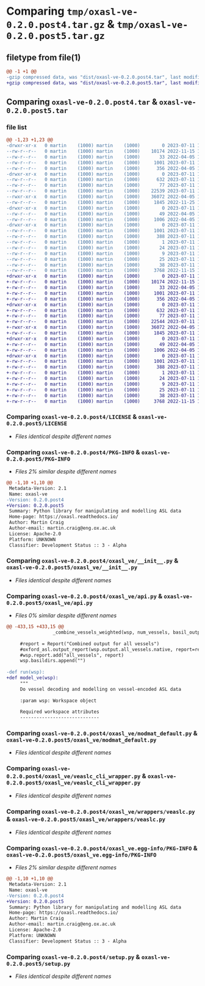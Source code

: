 # Comparing `tmp/oxasl-ve-0.2.0.post4.tar.gz` & `tmp/oxasl-ve-0.2.0.post5.tar.gz`

## filetype from file(1)

```diff
@@ -1 +1 @@
-gzip compressed data, was "dist/oxasl-ve-0.2.0.post4.tar", last modified: Tue Jul 11 10:44:14 2023, max compression
+gzip compressed data, was "dist/oxasl-ve-0.2.0.post5.tar", last modified: Tue Jul 11 12:08:57 2023, max compression
```

## Comparing `oxasl-ve-0.2.0.post4.tar` & `oxasl-ve-0.2.0.post5.tar`

### file list

```diff
@@ -1,23 +1,23 @@
-drwxr-xr-x   0 martin    (1000) martin    (1000)        0 2023-07-11 10:44:14.000000 oxasl-ve-0.2.0.post4/
--rw-r--r--   0 martin    (1000) martin    (1000)    10174 2022-11-15 15:47:48.000000 oxasl-ve-0.2.0.post4/LICENSE
--rw-r--r--   0 martin    (1000) martin    (1000)       33 2022-04-05 13:55:39.000000 oxasl-ve-0.2.0.post4/MANIFEST.in
--rw-r--r--   0 martin    (1000) martin    (1000)     1001 2023-07-11 10:44:14.000000 oxasl-ve-0.2.0.post4/PKG-INFO
--rw-r--r--   0 martin    (1000) martin    (1000)      356 2022-04-05 13:55:39.000000 oxasl-ve-0.2.0.post4/README.md
-drwxr-xr-x   0 martin    (1000) martin    (1000)        0 2023-07-11 10:44:14.000000 oxasl-ve-0.2.0.post4/oxasl_ve/
--rw-r--r--   0 martin    (1000) martin    (1000)      632 2023-07-11 10:41:35.000000 oxasl-ve-0.2.0.post4/oxasl_ve/__init__.py
--rw-r--r--   0 martin    (1000) martin    (1000)       77 2023-07-11 10:44:13.000000 oxasl-ve-0.2.0.post4/oxasl_ve/_version.py
--rw-r--r--   0 martin    (1000) martin    (1000)    22539 2023-07-11 10:42:56.000000 oxasl-ve-0.2.0.post4/oxasl_ve/api.py
--rwxr-xr-x   0 martin    (1000) martin    (1000)    36072 2022-04-05 13:55:39.000000 oxasl-ve-0.2.0.post4/oxasl_ve/modmat_default.py
--rw-r--r--   0 martin    (1000) martin    (1000)     1845 2022-11-25 12:32:00.000000 oxasl-ve-0.2.0.post4/oxasl_ve/veaslc_cli_wrapper.py
-drwxr-xr-x   0 martin    (1000) martin    (1000)        0 2023-07-11 10:44:14.000000 oxasl-ve-0.2.0.post4/oxasl_ve/wrappers/
--rw-r--r--   0 martin    (1000) martin    (1000)       49 2022-04-05 13:55:39.000000 oxasl-ve-0.2.0.post4/oxasl_ve/wrappers/__init__.py
--rw-r--r--   0 martin    (1000) martin    (1000)     1006 2022-04-05 13:55:39.000000 oxasl-ve-0.2.0.post4/oxasl_ve/wrappers/veaslc.py
-drwxr-xr-x   0 martin    (1000) martin    (1000)        0 2023-07-11 10:44:14.000000 oxasl-ve-0.2.0.post4/oxasl_ve.egg-info/
--rw-r--r--   0 martin    (1000) martin    (1000)     1001 2023-07-11 10:44:13.000000 oxasl-ve-0.2.0.post4/oxasl_ve.egg-info/PKG-INFO
--rw-r--r--   0 martin    (1000) martin    (1000)      388 2023-07-11 10:44:13.000000 oxasl-ve-0.2.0.post4/oxasl_ve.egg-info/SOURCES.txt
--rw-r--r--   0 martin    (1000) martin    (1000)        1 2023-07-11 10:44:13.000000 oxasl-ve-0.2.0.post4/oxasl_ve.egg-info/dependency_links.txt
--rw-r--r--   0 martin    (1000) martin    (1000)       24 2023-07-11 10:44:13.000000 oxasl-ve-0.2.0.post4/oxasl_ve.egg-info/requires.txt
--rw-r--r--   0 martin    (1000) martin    (1000)        9 2023-07-11 10:44:13.000000 oxasl-ve-0.2.0.post4/oxasl_ve.egg-info/top_level.txt
--rw-r--r--   0 martin    (1000) martin    (1000)       25 2023-07-11 10:41:35.000000 oxasl-ve-0.2.0.post4/requirements.txt
--rw-r--r--   0 martin    (1000) martin    (1000)       38 2023-07-11 10:44:14.000000 oxasl-ve-0.2.0.post4/setup.cfg
--rw-r--r--   0 martin    (1000) martin    (1000)     3768 2022-11-15 15:47:48.000000 oxasl-ve-0.2.0.post4/setup.py
+drwxr-xr-x   0 martin    (1000) martin    (1000)        0 2023-07-11 12:08:57.000000 oxasl-ve-0.2.0.post5/
+-rw-r--r--   0 martin    (1000) martin    (1000)    10174 2022-11-15 15:47:48.000000 oxasl-ve-0.2.0.post5/LICENSE
+-rw-r--r--   0 martin    (1000) martin    (1000)       33 2022-04-05 13:55:39.000000 oxasl-ve-0.2.0.post5/MANIFEST.in
+-rw-r--r--   0 martin    (1000) martin    (1000)     1001 2023-07-11 12:08:57.000000 oxasl-ve-0.2.0.post5/PKG-INFO
+-rw-r--r--   0 martin    (1000) martin    (1000)      356 2022-04-05 13:55:39.000000 oxasl-ve-0.2.0.post5/README.md
+drwxr-xr-x   0 martin    (1000) martin    (1000)        0 2023-07-11 12:08:57.000000 oxasl-ve-0.2.0.post5/oxasl_ve/
+-rw-r--r--   0 martin    (1000) martin    (1000)      632 2023-07-11 12:08:12.000000 oxasl-ve-0.2.0.post5/oxasl_ve/__init__.py
+-rw-r--r--   0 martin    (1000) martin    (1000)       77 2023-07-11 12:08:56.000000 oxasl-ve-0.2.0.post5/oxasl_ve/_version.py
+-rw-r--r--   0 martin    (1000) martin    (1000)    22544 2023-07-11 12:08:29.000000 oxasl-ve-0.2.0.post5/oxasl_ve/api.py
+-rwxr-xr-x   0 martin    (1000) martin    (1000)    36072 2022-04-05 13:55:39.000000 oxasl-ve-0.2.0.post5/oxasl_ve/modmat_default.py
+-rw-r--r--   0 martin    (1000) martin    (1000)     1845 2023-07-11 12:08:12.000000 oxasl-ve-0.2.0.post5/oxasl_ve/veaslc_cli_wrapper.py
+drwxr-xr-x   0 martin    (1000) martin    (1000)        0 2023-07-11 12:08:57.000000 oxasl-ve-0.2.0.post5/oxasl_ve/wrappers/
+-rw-r--r--   0 martin    (1000) martin    (1000)       49 2022-04-05 13:55:39.000000 oxasl-ve-0.2.0.post5/oxasl_ve/wrappers/__init__.py
+-rw-r--r--   0 martin    (1000) martin    (1000)     1006 2022-04-05 13:55:39.000000 oxasl-ve-0.2.0.post5/oxasl_ve/wrappers/veaslc.py
+drwxr-xr-x   0 martin    (1000) martin    (1000)        0 2023-07-11 12:08:57.000000 oxasl-ve-0.2.0.post5/oxasl_ve.egg-info/
+-rw-r--r--   0 martin    (1000) martin    (1000)     1001 2023-07-11 12:08:56.000000 oxasl-ve-0.2.0.post5/oxasl_ve.egg-info/PKG-INFO
+-rw-r--r--   0 martin    (1000) martin    (1000)      388 2023-07-11 12:08:56.000000 oxasl-ve-0.2.0.post5/oxasl_ve.egg-info/SOURCES.txt
+-rw-r--r--   0 martin    (1000) martin    (1000)        1 2023-07-11 12:08:56.000000 oxasl-ve-0.2.0.post5/oxasl_ve.egg-info/dependency_links.txt
+-rw-r--r--   0 martin    (1000) martin    (1000)       24 2023-07-11 12:08:56.000000 oxasl-ve-0.2.0.post5/oxasl_ve.egg-info/requires.txt
+-rw-r--r--   0 martin    (1000) martin    (1000)        9 2023-07-11 12:08:56.000000 oxasl-ve-0.2.0.post5/oxasl_ve.egg-info/top_level.txt
+-rw-r--r--   0 martin    (1000) martin    (1000)       25 2023-07-11 12:03:38.000000 oxasl-ve-0.2.0.post5/requirements.txt
+-rw-r--r--   0 martin    (1000) martin    (1000)       38 2023-07-11 12:08:57.000000 oxasl-ve-0.2.0.post5/setup.cfg
+-rw-r--r--   0 martin    (1000) martin    (1000)     3768 2022-11-15 15:47:48.000000 oxasl-ve-0.2.0.post5/setup.py
```

### Comparing `oxasl-ve-0.2.0.post4/LICENSE` & `oxasl-ve-0.2.0.post5/LICENSE`

 * *Files identical despite different names*

### Comparing `oxasl-ve-0.2.0.post4/PKG-INFO` & `oxasl-ve-0.2.0.post5/PKG-INFO`

 * *Files 2% similar despite different names*

```diff
@@ -1,10 +1,10 @@
 Metadata-Version: 2.1
 Name: oxasl-ve
-Version: 0.2.0.post4
+Version: 0.2.0.post5
 Summary: Python library for manipulating and modelling ASL data
 Home-page: https://oxasl.readthedocs.io/
 Author: Martin Craig
 Author-email: martin.craig@eng.ox.ac.uk
 License: Apache-2.0
 Platform: UNKNOWN
 Classifier: Development Status :: 3 - Alpha
```

### Comparing `oxasl-ve-0.2.0.post4/oxasl_ve/__init__.py` & `oxasl-ve-0.2.0.post5/oxasl_ve/__init__.py`

 * *Files identical despite different names*

### Comparing `oxasl-ve-0.2.0.post4/oxasl_ve/api.py` & `oxasl-ve-0.2.0.post5/oxasl_ve/api.py`

 * *Files 0% similar despite different names*

```diff
@@ -433,15 +433,15 @@
                 _combine_vessels_weighted(wsp, num_vessels, basil_output, method=wsp.ifnone("arrival_combine", "weightedperf"))
 
     #report = Report("Combined output for all vessels")
     #oxford_asl.output_report(wsp.output.all_vessels.native, report=report)
     #wsp.report.add("all_vessels", report)
     wsp.basildirs.append("")
 
-def run(wsp):
+def model_ve(wsp):
     """
     Do vessel decoding and modelling on vessel-encoded ASL data
 
     :param wsp: Workspace object
 
     Required workspace attributes
     -----------------------------
```

### Comparing `oxasl-ve-0.2.0.post4/oxasl_ve/modmat_default.py` & `oxasl-ve-0.2.0.post5/oxasl_ve/modmat_default.py`

 * *Files identical despite different names*

### Comparing `oxasl-ve-0.2.0.post4/oxasl_ve/veaslc_cli_wrapper.py` & `oxasl-ve-0.2.0.post5/oxasl_ve/veaslc_cli_wrapper.py`

 * *Files identical despite different names*

### Comparing `oxasl-ve-0.2.0.post4/oxasl_ve/wrappers/veaslc.py` & `oxasl-ve-0.2.0.post5/oxasl_ve/wrappers/veaslc.py`

 * *Files identical despite different names*

### Comparing `oxasl-ve-0.2.0.post4/oxasl_ve.egg-info/PKG-INFO` & `oxasl-ve-0.2.0.post5/oxasl_ve.egg-info/PKG-INFO`

 * *Files 2% similar despite different names*

```diff
@@ -1,10 +1,10 @@
 Metadata-Version: 2.1
 Name: oxasl-ve
-Version: 0.2.0.post4
+Version: 0.2.0.post5
 Summary: Python library for manipulating and modelling ASL data
 Home-page: https://oxasl.readthedocs.io/
 Author: Martin Craig
 Author-email: martin.craig@eng.ox.ac.uk
 License: Apache-2.0
 Platform: UNKNOWN
 Classifier: Development Status :: 3 - Alpha
```

### Comparing `oxasl-ve-0.2.0.post4/setup.py` & `oxasl-ve-0.2.0.post5/setup.py`

 * *Files identical despite different names*

